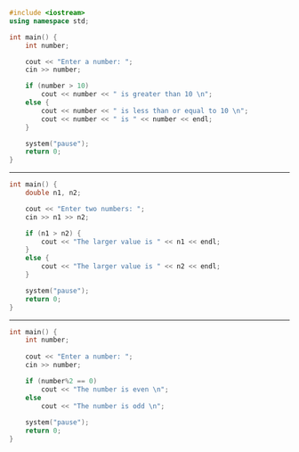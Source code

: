 ```cpp
#include <iostream>
using namespace std;

int main() {
	int number;

	cout << "Enter a number: ";
	cin >> number;

	if (number > 10)
		cout << number << " is greater than 10 \n";
	else {
		cout << number << " is less than or equal to 10 \n";
		cout << number << " is " << number << endl;
	}

	system("pause");
	return 0;
}
```
--------------------------------------------------------
```cpp
int main() {
	double n1, n2;

	cout << "Enter two numbers: ";
	cin >> n1 >> n2;

	if (n1 > n2) {
		cout << "The larger value is " << n1 << endl;
	}
	else {
		cout << "The larger value is " << n2 << endl;
	}

	system("pause");
	return 0;
}
```
--------------------------------------------------------
```cpp
int main() {
	int number;
	
	cout << "Enter a number: ";
	cin >> number;

	if (number%2 == 0)
		cout << "The number is even \n";
	else
		cout << "The number is odd \n";
	
	system("pause");
	return 0;
}
```
